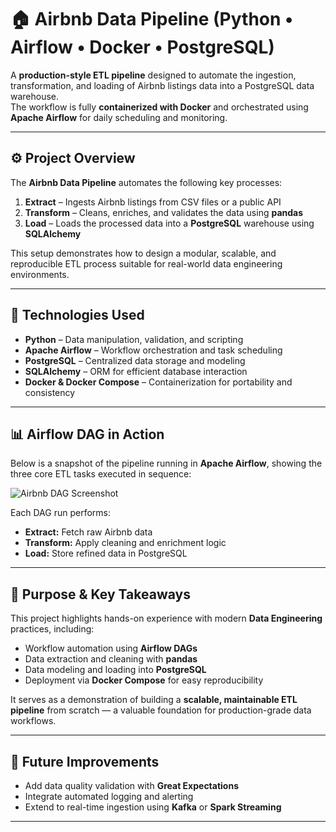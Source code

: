 # 🏠 Airbnb Data Pipeline (Python • Airflow • Docker • PostgreSQL)

A **production-style ETL pipeline** designed to automate the ingestion, transformation, and loading of Airbnb listings data into a PostgreSQL data warehouse.  
The workflow is fully **containerized with Docker** and orchestrated using **Apache Airflow** for daily scheduling and monitoring.

---

## ⚙️ Project Overview

The **Airbnb Data Pipeline** automates the following key processes:

1. **Extract** – Ingests Airbnb listings from CSV files or a public API  
2. **Transform** – Cleans, enriches, and validates the data using **pandas**  
3. **Load** – Loads the processed data into a **PostgreSQL** warehouse using **SQLAlchemy**

This setup demonstrates how to design a modular, scalable, and reproducible ETL process suitable for real-world data engineering environments.

---

## 🚀 Technologies Used

- **Python** – Data manipulation, validation, and scripting  
- **Apache Airflow** – Workflow orchestration and task scheduling  
- **PostgreSQL** – Centralized data storage and modeling  
- **SQLAlchemy** – ORM for efficient database interaction  
- **Docker & Docker Compose** – Containerization for portability and consistency  

---

## 📊 Airflow DAG in Action

Below is a snapshot of the pipeline running in **Apache Airflow**, showing the three core ETL tasks executed in sequence:

![Airbnb DAG Screenshot](https://github.com/user-attachments/assets/fd92e0c3-7167-4d81-a3da-d15d639de2cf)

Each DAG run performs:
- **Extract:** Fetch raw Airbnb data  
- **Transform:** Apply cleaning and enrichment logic  
- **Load:** Store refined data in PostgreSQL  

---

## 🎯 Purpose & Key Takeaways

This project highlights hands-on experience with modern **Data Engineering** practices, including:
- Workflow automation using **Airflow DAGs**  
- Data extraction and cleaning with **pandas**  
- Data modeling and loading into **PostgreSQL**  
- Deployment via **Docker Compose** for easy reproducibility  

It serves as a demonstration of building a **scalable, maintainable ETL pipeline** from scratch — a valuable foundation for production-grade data workflows.

---

## 🧠 Future Improvements

- Add data quality validation with **Great Expectations**  
- Integrate automated logging and alerting  
- Extend to real-time ingestion using **Kafka** or **Spark Streaming**

---

